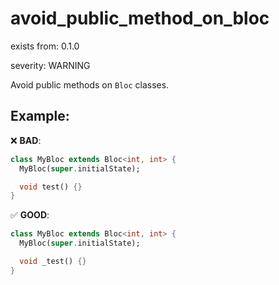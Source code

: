 avoid_public_method_on_bloc
===
exists from: 0.1.0

severity: WARNING

Avoid public methods on `Bloc` classes.

## Example:

❌ **BAD**:

```dart
class MyBloc extends Bloc<int, int> {
  MyBloc(super.initialState);

  void test() {}
}
```

✅ **GOOD**:

```dart
class MyBloc extends Bloc<int, int> {
  MyBloc(super.initialState);

  void _test() {}
}
```